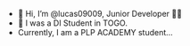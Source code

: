 - 👋 Hi, I’m @lucas09009, Junior Developer 👨‍💻
- 👀 I was a DI Student in TOGO. 
- Currently, I am a PLP ACADEMY student...

<!---
lucas09009/lucas09009 is a ✨ special ✨ repository because its `README.md` (this file) appears on your GitHub profile.
You can click the Preview link to take a look at your changes.
--->

